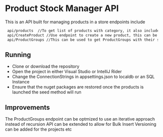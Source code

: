 # Product Stock Manager API

This is an API built for managing products in a store endpoints include

```sh
 api/products  //To get list of products with category, it also includes stores where products are found
 api/CreateProduct //Use endpoint to create a new product, this can be extended to allow bulk creation of products
 api/ProductGroups //This can be used to get ProductGroups with their sub groups in a tree like manner
```

## Running
* Clone or download the repository
* Open the project in either Visual Studio or IntelliJ Rider 
* Change the ConnectionStrings in appsettings.json to localdb or an SQL Instance
* Ensure that the nuget packages are restored once the products is launched the seed method will run

## Improvements
The ProductGroups endpoint can be optmized to use an iterative approach instead of recursion
API can be extended to allow for Bulk Insert
Versioning can be added for the projects etc


